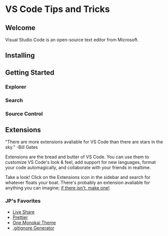 # VS Code Tips and Tricks

## Welcome

Visual Studio Code is an open-source text editor from Microsoft.

## Installing

## Getting Started

### Explorer

### Search

### Source Control

## Extensions

"There are more extensions avaliable for VS Code than there are stars in the sky." -Bill Gates

Extensions are the bread and butter of VS Code. You can use them to customize VS Code's look & feel, add support for new languages, format your code automagically, and collaborate with your friends in realtime.

Take a look! Click on the Extensions icon in the sidebar and search for whatever floats your boat. There's probably an extension avaliable for anything you can imagine; [if there isn't, make one!](https://code.visualstudio.com/api/get-started/your-first-extension)

### JP's Favorites

- [Live Share](https://marketplace.visualstudio.com/items?itemName=MS-vsliveshare.vsliveshare)
- [Prettier](https://marketplace.visualstudio.com/items?itemName=esbenp.prettier-vscode)
- [One Monokai Theme](https://marketplace.visualstudio.com/items?itemName=azemoh.one-monokai)
- [.gitignore Generator](https://marketplace.visualstudio.com/items?itemName=piotrpalarz.vscode-gitignore-generator)
